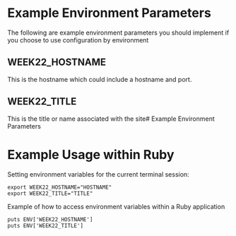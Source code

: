 # Example Environment Parameters

The following are example environment parameters you should implement if you
choose to use configuration by environment

## WEEK22_HOSTNAME

This is the hostname which could include a hostname and port.

## WEEK22_TITLE

This is the title or name associated with the site# Example Environment Parameters

# Example Usage within Ruby

Setting environment variables for the current terminal session:
    
    export WEEK22_HOSTNAME="HOSTNAME"
    export WEEK22_TITLE="TITLE"

Example of how to access environment variables within a Ruby application

    puts ENV['WEEK22_HOSTNAME'] 
    puts ENV['WEEK22_TITLE']